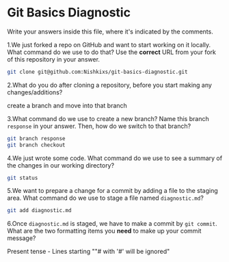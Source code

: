 # Git Basics Diagnostic

Write your answers inside this file, where it's indicated by the comments.

1.We just forked a repo on GitHub and want to start working on it locally.
What command do we use to do that? Use the **correct** URL from your fork of
this repository in your answer.

```sh
git clone git@github.com:Nishkixs/git-basics-diagnostic.git
```

2.What do you do after cloning a repository, before you start making any
changes/additions?

create a branch and move into that branch

3.What command do we use to create a new branch? Name this branch `response`
    in your answer. Then, how do we switch to that branch?

```sh
git branch response
git branch checkout
```

4.We just wrote some code. What command do we use to see a summary of the
    changes in our working directory?

```sh
git status
```

5.We want to prepare a change for a commit by adding a file to the staging
    area. What command do we use to stage a file named `diagnostic.md`?

```sh
git add diagnostic.md
```

6.Once `diagnostic.md` is staged, we have to make a commit by `git commit`.
What are the two formatting items you **need** to make up your commit message?

Present tense - Lines starting
""# with '#' will be ignored"

